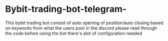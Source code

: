 # Bybit-trading-bot-telegram-
This bybit trading bot consist of auto opening of position/auto closing based on keywords from what the users post in the discord please read through the code before using the bot there's alot of configuration needed
